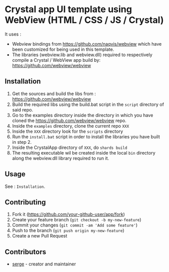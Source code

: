 # Crystal app UI template using WebView (HTML / CSS / JS / Crystal)

It uses : 
- Webview bindings from https://github.com/naqvis/webview which have been customized for being used in this template.
- The libraries (webview.lib and webview.dll) required to respectively compile a Crystal / WebView app build by: https://github.com/webview/webview

## Installation

1. Get the sources and build the libs from : https://github.com/webview/webview 
2. Build the required libs using the build.bat script in the `script` directory of said repo.
4. Go to the examples directory inside the directory in which you have cloned the https://github.com/webview/webview repo.
5. Inside the `examples` directory, clone the current repo `XXX`
6. Inside the `XXX` directory look for the `scripts` directory
7. Run the `install.bat` script in order to install the libraries you have built in step 2.
8. Inside the CrystalApp directory of `XXX`, do `shards build`
9. The resulting executable wil be created inside the local `bin` directory along the webview.dll library required to run it.  


## Usage

See : `Installation`.



## Contributing

1. Fork it (<https://github.com/your-github-user/app/fork>)
2. Create your feature branch (`git checkout -b my-new-feature`)
3. Commit your changes (`git commit -am 'Add some feature'`)
4. Push to the branch (`git push origin my-new-feature`)
5. Create a new Pull Request

## Contributors

- [serge](https://github.com/your-github-user) - creator and maintainer
